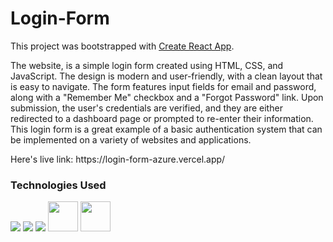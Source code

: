 # Login-Form

This project was bootstrapped with [Create React App](https://github.com/facebook/create-react-app).
<p> The website, is a simple login form created using HTML, CSS, and JavaScript. The design is modern and user-friendly, with a clean layout that is easy to navigate. The form features input fields for email and password, along with a "Remember Me" checkbox and a "Forgot Password" link. Upon submission, the user's credentials are verified, and they are either redirected to a dashboard page or prompted to re-enter their information. This login form is a great example of a basic authentication system that can be implemented on a variety of websites and applications.</p>
Here's live link: https://login-form-azure.vercel.app/

<h3>Technologies Used </h3>
<img src="https://img.icons8.com/color/48/000000/html-5--v1.png"/> <img src="https://img.icons8.com/color/48/000000/css3.png"/> <img src="https://img.icons8.com/color/48/000000/javascript--v2.png"/>
<img src="https://upload.wikimedia.org/wikipedia/commons/a/a7/React-icon.svg"  width="48" height="48"/>
<img src="https://upload.wikimedia.org/wikipedia/commons/b/b2/Bootstrap_logo.svg"  width="48" height="48"/>
